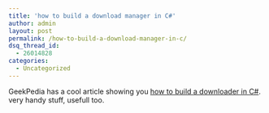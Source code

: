 ```yaml
---
title: 'how to build a download manager in C#'
author: admin
layout: post
permalink: /how-to-build-a-download-manager-in-c/
dsq_thread_id:
  - 26014828
categories:
  - Uncategorized
---
```

GeekPedia has a cool article showing you [how to build a downloader in C#][1]. very handy stuff, usefull too.

 [1]: http://www.geekpedia.com/tutorial179_Creating-a-download-manager-in-Csharp.html